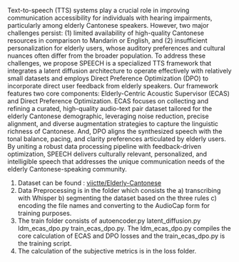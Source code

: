 Text-to-speech (TTS) systems play a crucial role in improving communication accessibility for
individuals with hearing impairments, particularly among elderly Cantonese speakers. However, two
major challenges persist: (1) limited availability of high-quality Cantonese resources in comparison to
Mandarin or English, and (2) insufficient personalization for elderly users, whose auditory preferences
and cultural nuances often differ from the broader population. To address these challenges, we propose
SPEECH is a specialized TTS framework that integrates a latent diffusion architecture to operate
effectively with relatively small datasets and employs Direct Preference Optimization (DPO) to
incorporate direct user feedback from elderly speakers. Our framework features two core components:
Elderly-Centric Acoustic Supervisor (ECAS) and Direct Preference Optimization. ECAS focuses
on collecting and refining a curated, high-quality audio-text pair dataset tailored for the elderly
Cantonese demographic, leveraging noise reduction, precise alignment, and diverse augmentation
strategies to capture the linguistic richness of Cantonese. And, DPO aligns the synthesized speech
with the tonal balance, pacing, and clarity preferences articulated by elderly users. By uniting a robust
data processing pipeline with feedback-driven optimization, SPEECH delivers culturally relevant,
personalized, and intelligible speech that addresses the unique communication needs of the elderly
Cantonese-speaking community.

1) Dataset can be found : [viictte/Elderly-Cantonese](https://huggingface.co/datasets/viictte/Elderly-Cantonese/tree/main)
2) Data Preprocessing is in the folder which consists the a) transcribing with Whisper b) segmenting the dataset based on the three rules c) encoding the file names and converting to the AudioCap form for training purposes.
3) The train folder consists of autoencoder.py latent_diffusion.py ldm_ecas_dpo.py train_ecas_dpo.py. The ldm_ecas_dpo.py compiles the core calculation of ECAS and DPO losses and the train_ecas_dpo.py is the training script.
4) The calculation of the subjective metrics is in the loss folder.

